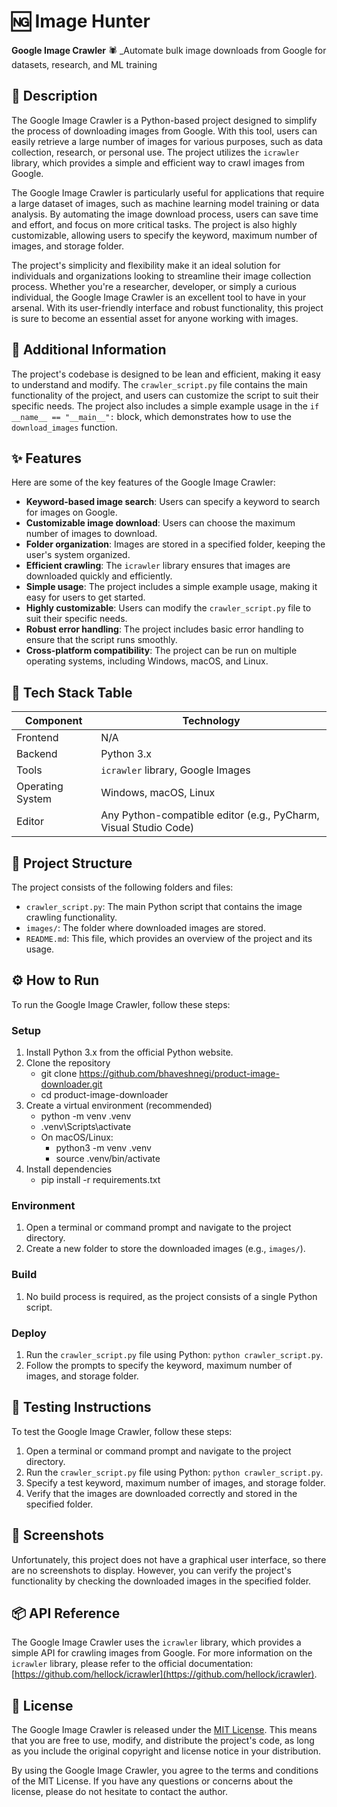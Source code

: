🆖 Image Hunter
============================
**Google Image Crawler** 🕷️
_Automate bulk image downloads from Google for datasets, research, and ML training

📖 Description
-------------
The Google Image Crawler is a Python-based project designed to simplify the process of downloading images from Google. With this tool, users can easily retrieve a large number of images for various purposes, such as data collection, research, or personal use. The project utilizes the `icrawler` library, which provides a simple and efficient way to crawl images from Google.

The Google Image Crawler is particularly useful for applications that require a large dataset of images, such as machine learning model training or data analysis. By automating the image download process, users can save time and effort, and focus on more critical tasks. The project is also highly customizable, allowing users to specify the keyword, maximum number of images, and storage folder.

The project's simplicity and flexibility make it an ideal solution for individuals and organizations looking to streamline their image collection process. Whether you're a researcher, developer, or simply a curious individual, the Google Image Crawler is an excellent tool to have in your arsenal. With its user-friendly interface and robust functionality, this project is sure to become an essential asset for anyone working with images.

📖 Additional Information
------------------------
The project's codebase is designed to be lean and efficient, making it easy to understand and modify. The `crawler_script.py` file contains the main functionality of the project, and users can customize the script to suit their specific needs. The project also includes a simple example usage in the `if __name__ == "__main__":` block, which demonstrates how to use the `download_images` function.

✨ Features
---------
Here are some of the key features of the Google Image Crawler:
* **Keyword-based image search**: Users can specify a keyword to search for images on Google.
* **Customizable image download**: Users can choose the maximum number of images to download.
* **Folder organization**: Images are stored in a specified folder, keeping the user's system organized.
* **Efficient crawling**: The `icrawler` library ensures that images are downloaded quickly and efficiently.
* **Simple usage**: The project includes a simple example usage, making it easy for users to get started.
* **Highly customizable**: Users can modify the `crawler_script.py` file to suit their specific needs.
* **Robust error handling**: The project includes basic error handling to ensure that the script runs smoothly.
* **Cross-platform compatibility**: The project can be run on multiple operating systems, including Windows, macOS, and Linux.

🧰 Tech Stack Table
-------------------
| Component | Technology |
| --- | --- |
| Frontend | N/A |
| Backend | Python 3.x |
| Tools | `icrawler` library, Google Images |
| Operating System | Windows, macOS, Linux |
| Editor | Any Python-compatible editor (e.g., PyCharm, Visual Studio Code) |

📁 Project Structure
-------------------
The project consists of the following folders and files:
* `crawler_script.py`: The main Python script that contains the image crawling functionality.
* `images/`: The folder where downloaded images are stored.
* `README.md`: This file, which provides an overview of the project and its usage.

⚙️ How to Run
-------------
To run the Google Image Crawler, follow these steps:
### Setup
1. Install Python 3.x from the official Python website.
2. Clone the repository
    * git clone https://github.com/bhaveshnegi/product-image-downloader.git
    * cd product-image-downloader
3. Create a virtual environment (recommended)
    * python -m venv .venv
    * .venv\Scripts\activate
    * On macOS/Linux:
        * python3 -m venv .venv
        * source .venv/bin/activate
4. Install dependencies
    * pip install -r requirements.txt

### Environment
1. Open a terminal or command prompt and navigate to the project directory.
2. Create a new folder to store the downloaded images (e.g., `images/`).

### Build
1. No build process is required, as the project consists of a single Python script.

### Deploy
1. Run the `crawler_script.py` file using Python: `python crawler_script.py`.
2. Follow the prompts to specify the keyword, maximum number of images, and storage folder.

🧪 Testing Instructions
----------------------
To test the Google Image Crawler, follow these steps:
1. Open a terminal or command prompt and navigate to the project directory.
2. Run the `crawler_script.py` file using Python: `python crawler_script.py`.
3. Specify a test keyword, maximum number of images, and storage folder.
4. Verify that the images are downloaded correctly and stored in the specified folder.

📸 Screenshots
-------------
Unfortunately, this project does not have a graphical user interface, so there are no screenshots to display. However, you can verify the project's functionality by checking the downloaded images in the specified folder.

📦 API Reference
-------------
The Google Image Crawler uses the `icrawler` library, which provides a simple API for crawling images from Google. For more information on the `icrawler` library, please refer to the official documentation: [https://github.com/hellock/icrawler](https://github.com/hellock/icrawler).


📝 License
--------
The Google Image Crawler is released under the [MIT License](https://opensource.org/licenses/MIT). This means that you are free to use, modify, and distribute the project's code, as long as you include the original copyright and license notice in your distribution.

By using the Google Image Crawler, you agree to the terms and conditions of the MIT License. If you have any questions or concerns about the license, please do not hesitate to contact the author.

